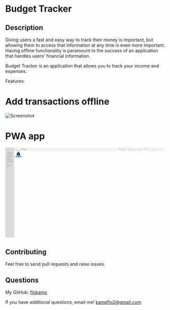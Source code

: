 # Budget Tracker

## Description

Giving users a fast and easy way to track their money is important, but allowing them to access that information at any time is even more important. Having offline functionality is paramount to the success of an application that handles users’ financial information.

Budget Tracker is an application that allows you to track your income and expenses.

Features:

# Add transactions offline

![Screenshot](public/images/offlinetest.gif)

# PWA app

![Screenshot](public/images/pwatest.gif)

## Contributing

Feel free to send pull requests and raise issues.

## Questions

My GitHub: [flokamp](https://github.com/flokamp)

If you have additional questions, email me! kampflo2@gmail.com
